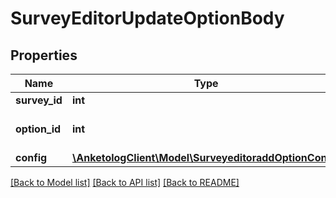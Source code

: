 # SurveyEditorUpdateOptionBody

## Properties
Name | Type | Description | Notes
------------ | ------------- | ------------- | -------------
**survey_id** | **int** | ID опроса | 
**option_id** | **int** | ID варианто/колонки | 
**config** | [**\AnketologClient\Model\SurveyeditoraddOptionConfig**](SurveyeditoraddOptionConfig.md) |  | [optional] 

[[Back to Model list]](../README.md#documentation-for-models) [[Back to API list]](../README.md#documentation-for-api-endpoints) [[Back to README]](../README.md)


